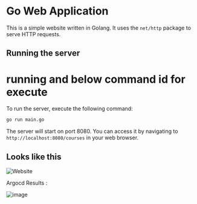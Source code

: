 # Go Web Application

This is a simple website written in Golang. It uses the `net/http` package to serve HTTP requests.

## Running the server
# running and below command id for execute
To run the server, execute the following command:

```bash
go run main.go
```

The server will start on port 8080. You can access it by navigating to `http://localhost:8080/courses` in your web browser.

## Looks like this

![Website](static/images/golang-website.png)




Argocd Results :

![image](https://github.com/user-attachments/assets/0f292506-a77c-44c8-9951-16cd50db0a17)








